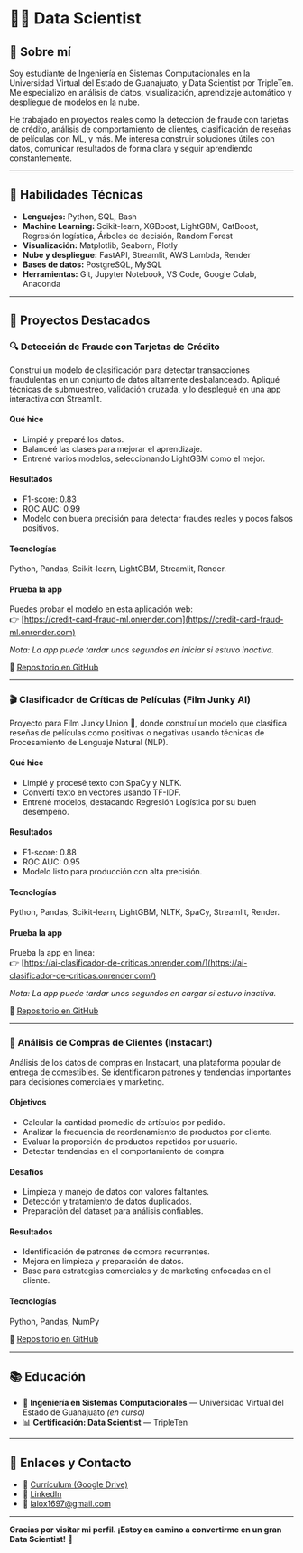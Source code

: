# 👨‍💻 Data Scientist

## 🚀 Sobre mí

Soy estudiante de Ingeniería en Sistemas Computacionales en la Universidad Virtual del Estado de Guanajuato, y Data Scientist por TripleTen. Me especializo en análisis de datos, visualización, aprendizaje automático y despliegue de modelos en la nube.

He trabajado en proyectos reales como la detección de fraude con tarjetas de crédito, análisis de comportamiento de clientes, clasificación de reseñas de películas con ML, y más. Me interesa construir soluciones útiles con datos, comunicar resultados de forma clara y seguir aprendiendo constantemente.

---

## 🧠 Habilidades Técnicas

- **Lenguajes:** Python, SQL, Bash  
- **Machine Learning:** Scikit-learn, XGBoost, LightGBM, CatBoost, Regresión logística, Árboles de decisión, Random Forest  
- **Visualización:** Matplotlib, Seaborn, Plotly  
- **Nube y despliegue:** FastAPI, Streamlit, AWS Lambda, Render  
- **Bases de datos:** PostgreSQL, MySQL
- **Herramientas:** Git, Jupyter Notebook, VS Code, Google Colab, Anaconda

---

## 📂 Proyectos Destacados

### 🔍 Detección de Fraude con Tarjetas de Crédito
Construí un modelo de clasificación para detectar transacciones fraudulentas en un conjunto de datos altamente desbalanceado. Apliqué técnicas de submuestreo, validación cruzada, y lo desplegué en una app interactiva con Streamlit.


#### Qué hice
- Limpié y preparé los datos.
- Balanceé las clases para mejorar el aprendizaje.
- Entrené varios modelos, seleccionando LightGBM como el mejor.

#### Resultados
- F1-score: 0.83  
- ROC AUC: 0.99  
- Modelo con buena precisión para detectar fraudes reales y pocos falsos positivos.

#### Tecnologías
Python, Pandas, Scikit-learn, LightGBM, Streamlit, Render.

#### Prueba la app
Puedes probar el modelo en esta aplicación web:  
👉 [https://credit-card-fraud-ml.onrender.com](https://credit-card-fraud-ml.onrender.com)  

*Nota: La app puede tardar unos segundos en iniciar si estuvo inactiva.*

🔗 [Repositorio en GitHub](https://github.com/Eduardo56745/credit_card_fraud_ML)

---

### 🎬 Clasificador de Críticas de Películas (Film Junky AI)

Proyecto para Film Junky Union 🍿, donde construí un modelo que clasifica reseñas de películas como positivas o negativas usando técnicas de Procesamiento de Lenguaje Natural (NLP).

#### Qué hice
- Limpié y procesé texto con SpaCy y NLTK.
- Convertí texto en vectores usando TF-IDF.
- Entrené modelos, destacando Regresión Logística por su buen desempeño.

#### Resultados
- F1-score: 0.88  
- ROC AUC: 0.95  
- Modelo listo para producción con alta precisión.

#### Tecnologías
Python, Pandas, Scikit-learn, LightGBM, NLTK, SpaCy, Streamlit, Render.

#### Prueba la app
Prueba la app en línea:  
👉 [https://ai-clasificador-de-criticas.onrender.com/](https://ai-clasificador-de-criticas.onrender.com/)

*Nota: La app puede tardar unos segundos en cargar si estuvo inactiva.*

🔗 [Repositorio en GitHub](https://github.com/Eduardo56745/Film_Junky_AI_Clasificador_de_Criticas)

---

### 🛒 Análisis de Compras de Clientes (Instacart)

Análisis de los datos de compras en Instacart, una plataforma popular de entrega de comestibles. Se identificaron patrones y tendencias importantes para decisiones comerciales y marketing.

#### Objetivos
- Calcular la cantidad promedio de artículos por pedido.  
- Analizar la frecuencia de reordenamiento de productos por cliente.  
- Evaluar la proporción de productos repetidos por usuario.  
- Detectar tendencias en el comportamiento de compra.

#### Desafíos
- Limpieza y manejo de datos con valores faltantes.  
- Detección y tratamiento de datos duplicados.  
- Preparación del dataset para análisis confiables.

#### Resultados
- Identificación de patrones de compra recurrentes.  
- Mejora en limpieza y preparación de datos.  
- Base para estrategias comerciales y de marketing enfocadas en el cliente.

#### Tecnologías
Python, Pandas, NumPy

🔗 [Repositorio en GitHub](https://github.com/Eduardo56745/Instacart-Data-Analysis)

---

## 📚 Educación

- 📘 **Ingeniería en Sistemas Computacionales** — Universidad Virtual del Estado de Guanajuato *(en curso)*  
- 📊 **Certificación: Data Scientist** — TripleTen

---

## 📎 Enlaces y Contacto

- 📄 [Currículum (Google Drive)](https://drive.google.com/file/d/1By1Y01hmr3DnA2UzcXPWbjPoqvpEkfKn/view?usp=sharing)
- 💼 [LinkedIn](https://www.linkedin.com/in/eduardo-ortega-30154629a/)  
- 📧 lalox1697@gmail.com  

---

**Gracias por visitar mi perfil. ¡Estoy en camino a convertirme en un gran Data Scientist! 🚀**

